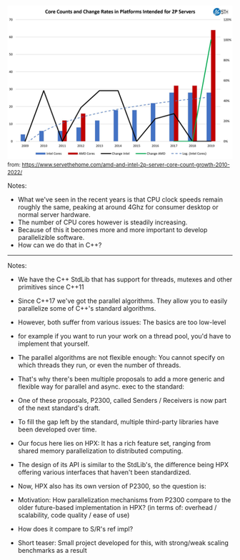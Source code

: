 <img class="r-stretch" src="content/server_cpus.jpg">
<small>from: <a href="https://www.servethehome.com/amd-and-intel-2p-server-core-count-growth-2010-2022">https://www.servethehome.com/amd-and-intel-2p-server-core-count-growth-2010-2022/</a></small>

Notes:
- What we've seen in the recent years is that CPU clock speeds remain roughly the same, peaking at around 4Ghz for consumer desktop or normal server hardware.
- The number of CPU cores however is steadily increasing.
- Because of this it becomes more and more important to develop parallelizible software.
- How can we do that in C++?
---

<div class="r-stack">
<object class="fragment current-visible" width="100%" data="content/cpp_parallelism.svg" type="image/svg+xml">
</object>
<object class="fragment current-visible" width="100%" data="content/cpp_parallelism_p2300.svg" type="image/svg+xml">
</object>
<object class="fragment current-visible" width="100%" data="content/cpp_parallelism_thirdparty.svg" type="image/svg+xml">
</object>
<object class="fragment current-visible" width="100%" data="content/cpp_parallelism_full.svg" type="image/svg+xml">
</object>
</div>

Notes:
- We have the C++ StdLib that has support for threads, mutexes and other primitives since C++11
- Since C++17 we've got the parallel algorithms. They allow you to easily parallelize some of C++'s standard algorithms.
- However, both suffer from various issues: The basics are too low-level
- for example if you want to run your work on a thread pool, you'd have to implement that yourself.
- The parallel algorithms are not flexible enough: You cannot specify on which threads they run, or even the number of threads.

- That's why there's been multiple proposals to add a more generic and flexible way for parallel and async. exec to the standard:
- One of these proposals, P2300, called Senders / Receivers is now part of the next standard's draft.

- To fill the gap left by the standard, multiple third-party libraries have been developed over time.
- Our focus here lies on HPX: It has a rich feature set, ranging from shared memory parallelization to distributed computing.
- The design of its API is similar to the StdLib's, the difference being HPX offering various interfaces that haven't been standardized.
- Now, HPX also has its own version of P2300, so the question is:

- Motivation: How parallelization mechanisms from P2300 compare to the older future-based implementation in HPX?
  (in terms of: overhead / scalability, code quality / ease of use)
- How does it compare to S/R's ref impl?
- Short teaser: Small project developed for this, with strong/weak scaling benchmarks as a result
